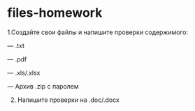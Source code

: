 # files-homework

1.Создайте свои файлы и напишите проверки содержимого:

— .txt

— .pdf

— .xls/.xlsx

— Архив .zip c паролем

2. Напишите проверки на .doc/.docx
